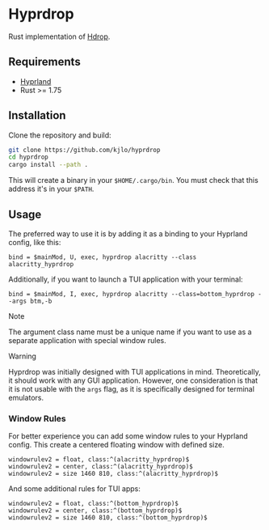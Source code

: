 # Hyprdrop

Rust implementation of [Hdrop](https://github.com/Schweber/hdrop).


## Requirements

* [Hyprland](https://github.com/hyprwm/Hyprland)
* Rust >= 1.75


## Installation
Clone the repository and build:
```sh
git clone https://github.com/kjlo/hyprdrop
cd hyprdrop
cargo install --path .
```
This will create a binary in your `$HOME/.cargo/bin`. You must check that this address it's in your `$PATH`.


## Usage
The preferred way to use it is by adding it as a binding to your Hyprland config, like this:
```
bind = $mainMod, U, exec, hyprdrop alacritty --class alacritty_hyprdrop
```
Additionally, if you want to launch a TUI application with your terminal:
```
bind = $mainMod, I, exec, hyprdrop alacritty --class=bottom_hyprdrop --args btm,-b
```
>[!NOTE]
>
> The argument class name must be a unique name if you want to use as a separate application with
> special window rules.

>[!WARNING]
>
> Hyprdrop was initially designed with TUI applications in mind. Theoretically, it should work with
> any GUI application. However, one consideration is that it is not usable with the `args` flag, as
> it is specifically designed for terminal emulators.

### Window Rules
For better experience you can add some window rules to your Hyprland config. This create a centered
floating window with defined size.
```
windowrulev2 = float, class:^(alacritty_hyprdrop)$
windowrulev2 = center, class:^(alacritty_hyprdrop)$
windowrulev2 = size 1460 810, class:^(alacritty_hyprdrop)$
```

And some additional rules for TUI apps:
```
windowrulev2 = float, class:^(bottom_hyprdrop)$
windowrulev2 = center, class:^(bottom_hyprdrop)$
windowrulev2 = size 1460 810, class:^(bottom_hyprdrop)$
```
